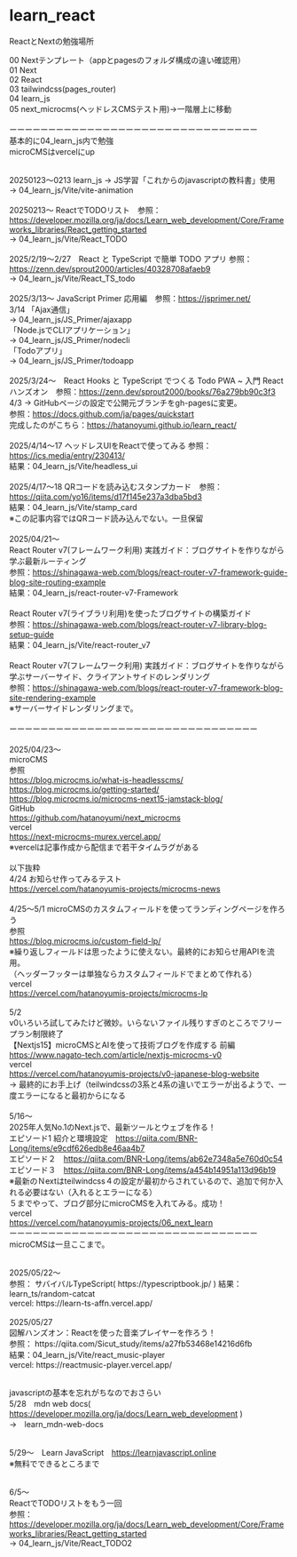 # learn_react

ReactとNextの勉強場所

00 Nextテンプレート（appとpagesのフォルダ構成の違い確認用）<br>
01 Next<br>
02 React<br>
03 tailwindcss(pages_router)<br>
04 learn_js<br>
05 next_microcms(ヘッドレスCMSテスト用)→一階層上に移動<br>
<br>
ーーーーーーーーーーーーーーーーーーーーーーーーーーーーーーーー<br>
基本的に04_learn_js内で勉強<br>
microCMSはvercelにup<br>
<br>

20250123〜0213 learn_js → JS学習「これからのjavascriptの教科書」使用<br>
→ 04_learn_js/Vite/vite-animation<br>
<br>
20250213〜 ReactでTODOリスト　参照：https://developer.mozilla.org/ja/docs/Learn_web_development/Core/Frameworks_libraries/React_getting_started<br>
→ 04_learn_js/Vite/React_TODO<br>
<br>
2025/2/19〜2/27　React と TypeScript で簡単 TODO アプリ 参照：https://zenn.dev/sprout2000/articles/40328708afaeb9<br>
→ 04_learn_js/Vite/React_TS_todo<br>
<br>
2025/3/13〜 JavaScript Primer 応用編　参照：https://jsprimer.net/<br>
3/14 「Ajax通信」<br>
→ 04_learn_js/JS_Primer/ajaxapp<br>
「Node.jsでCLIアプリケーション」<br>
→ 04_learn_js/JS_Primer/nodecli<br>
「Todoアプリ」<br>
→ 04_learn_js/JS_Primer/todoapp<br>
<br>
2025/3/24〜　React Hooks と TypeScript でつくる Todo PWA ~ 入門 React ハンズオン　参照：https://zenn.dev/sprout2000/books/76a279bb90c3f3<br>
4/3 → GitHubページの設定で公開元ブランチをgh-pagesに変更。<br>
参照：https://docs.github.com/ja/pages/quickstart<br>
完成したのがこちら：https://hatanoyumi.github.io/learn_react/<br>
<br>
2025/4/14〜17 ヘッドレスUIをReactで使ってみる 参照：https://ics.media/entry/230413/<br>
結果：04_learn_js/Vite/headless_ui<br>
<br>
2025/4/17〜18 QRコードを読み込むスタンプカード　参照：https://qiita.com/yo16/items/d17f145e237a3dba5bd3<br>
結果：04_learn_js/Vite/stamp_card<br>
※この記事内容ではQRコード読み込んでない。一旦保留<br>
<br>
2025/04/21〜　<br>
React Router v7(フレームワーク利用) 実践ガイド：ブログサイトを作りながら学ぶ最新ルーティング<br>
参照：https://shinagawa-web.com/blogs/react-router-v7-framework-guide-blog-site-routing-example<br>
結果：04_learn_js/react-router-v7-Framework<br>
<br>
React Router v7(ライブラリ利用)を使ったブログサイトの構築ガイド<br>
参照：https://shinagawa-web.com/blogs/react-router-v7-library-blog-setup-guide<br>
結果：04_learn_js/Vite/react-router_v7<br>
<br>
React Router v7(フレームワーク利用) 実践ガイド：ブログサイトを作りながら学ぶサーバーサイド、クライアントサイドのレンダリング<br>
参照：https://shinagawa-web.com/blogs/react-router-v7-framework-blog-site-rendering-example<br>
※サーバーサイドレンダリングまで。<br><br>
ーーーーーーーーーーーーーーーーーーーーーーーーーーーーーーーー<br><br>
2025/04/23〜<br>
microCMS<br>
参照<br>
https://blog.microcms.io/what-is-headlesscms/<br>
https://blog.microcms.io/getting-started/<br>
https://blog.microcms.io/microcms-next15-jamstack-blog/<br>
GitHub<br>
https://github.com/hatanoyumi/next_microcms<br>
vercel<br>
https://next-microcms-murex.vercel.app/<br>
※vercelは記事作成から配信まで若干タイムラグがある<br>
<br>以下抜粋<br>
4/24 お知らせ作ってみるテスト<br>
https://vercel.com/hatanoyumis-projects/microcms-news<br>
<br>
4/25〜5/1 microCMSのカスタムフィールドを使ってランディングページを作ろう<br>
参照<br>
https://blog.microcms.io/custom-field-lp/<br>
※繰り返しフィールドは思ったように使えない。最終的にお知らせ用APIを流用。<br>（ヘッダーフッターは単独ならカスタムフィールドでまとめて作れる）<br>
vercel<br>
https://vercel.com/hatanoyumis-projects/microcms-lp<br>
<br>
5/2<br>
v0いろいろ試してみたけど微妙。いらないファイル残りすぎのところでフリープラン制限終了<br>
【Nextjs15】microCMSとAIを使って技術ブログを作成する 前編<br>
https://www.nagato-tech.com/article/nextjs-microcms-v0 <br>
vercel<br>
https://vercel.com/hatanoyumis-projects/v0-japanese-blog-website<br>
→ 最終的にお手上げ（teilwindcssの3系と4系の違いでエラーが出るようで、一度エラーになると最初からになる<br>
<br>
5/16〜<br>
2025年人気No.1のNext.jsで、最新ツールとウェブを作る！<br>エピソード1 紹介と環境設定　https://qiita.com/BNR-Long/items/e9cdf626edb8e46aa4b7<br>
エピソード２　https://qiita.com/BNR-Long/items/ab62e7348a5e760d0c54<br>
エピソード３　https://qiita.com/BNR-Long/items/a454b14951a113d96b19<br>
※最新のＮextはteilwindcss４の設定が最初からされているので、追加で何か入れる必要はない（入れるとエラーになる）<br>
５までやって、ブログ部分にmicroCMSを入れてみる。成功！<br>
vercel<br>
https://vercel.com/hatanoyumis-projects/06_next_learn<br>
ーーーーーーーーーーーーーーーーーーーーーーーーーーーーーーーー<br>
microCMSは一旦ここまで。

<br>
2025/05/22〜 <br>
参照： サバイバルTypeScript( https://typescriptbook.jp/ )
結果：　learn_ts/random-catcat<br>
vercel: https://learn-ts-affn.vercel.app/<br>

<br>
2025/05/27<br>
図解ハンズオン：Reactを使った音楽プレイヤーを作ろう！<br>
参照： https://qiita.com/Sicut_study/items/a27fb53468e14216d6fb<br>
結果：04_learn_js/Vite/react_music-player<br>
vercel: https://reactmusic-player.vercel.app/<br>
<br>

javascriptの基本を忘れがちなのでおさらい<br>
5/28　mdn web docs( https://developer.mozilla.org/ja/docs/Learn_web_development )<br>
→　learn_mdn-web-docs<br>
<br>

5/29〜　Learn JavaScript　https://learnjavascript.online<br>
※無料でできるところまで<br>
<br>

6/5〜<br>
ReactでTODOリストをもう一回<br>
参照：https://developer.mozilla.org/ja/docs/Learn_web_development/Core/Frameworks_libraries/React_getting_started<br>
→ 04_learn_js/Vite/React_TODO2<br>


